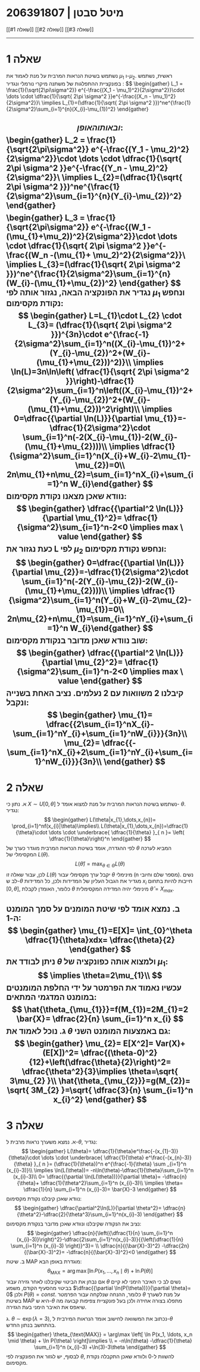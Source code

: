 # מיטל סבטן | 206391807
[[#שאלה 1]]
[[#שאלה 2]]
[[#שאלה 3]]

---
# שאלה 1
נשתמש בשיטת הנראות המרבית על מנת לאמוד את $\mu_{1}$ ו-$\mu_{2}$.
ראשית, נשתמש בפונקציית ההתפלגות של משתנה מיקרי נורמלי ונגדיר :
$$
\begin{gather}
L_1 = \frac{1}{\sqrt{2\pi\sigma^2}} e^{-\frac{(X_1 - \mu_1)^2}{2\sigma^2}}\cdot \dots \cdot \dfrac{1}{\sqrt{ 2\pi \sigma^2 }}e^{-\frac{(X_n - \mu_1)^2}{2\sigma^2}}\\
\implies L_{1}=(\dfrac{1}{\sqrt{ 2\pi \sigma^2 }})^ne^{\frac{1}{2\sigma^2}\sum_{i=1}^{n}(X_{i}-\mu_{1})^2}
\end{gather}

$$
ובאותו האופן:
$$
\begin{gather}
L_2 = \frac{1}{\sqrt{2\pi\sigma^2}} e^{-\frac{(Y_1 - \mu_2)^2}{2\sigma^2}}\cdot \dots \cdot \dfrac{1}{\sqrt{ 2\pi \sigma^2 }}e^{-\frac{(Y_n - \mu_2)^2}{2\sigma^2}}\\
\implies L_{2}=(\dfrac{1}{\sqrt{ 2\pi \sigma^2 }})^ne^{\frac{1}{2\sigma^2}\sum_{i=1}^{n}(Y_{i}-\mu_{2})^2}
\end{gather}
$$
$$
\begin{gather}
L_3 = \frac{1}{\sqrt{2\pi\sigma^2}} e^{-\frac{(W_1 - (\mu_{1}+\mu_2))^2}{2\sigma^2}}\cdot \dots \cdot \dfrac{1}{\sqrt{ 2\pi \sigma^2 }}e^{-\frac{(W_n -(\mu_{1}+ \mu_2)^2}{2\sigma^2}}\\
\implies L_{3}=(\dfrac{1}{\sqrt{ 2\pi \sigma^2 }})^ne^{\frac{1}{2\sigma^2}\sum_{i=1}^{n}(W_{i}-(\mu_{1}+\mu_{2})^2}
\end{gather}
$$
נגדיר את הפונקציה הבאה, נגזור אותה לפי $\mu_{1}$ ונחפש נקודת מקסימום: 
$$
\begin{gather}
L=L_{1}\cdot L_{2} \cdot L_{3}= (\dfrac{1}{\sqrt{ 2\pi \sigma^2 }})^{3n}\cdot e^{\frac{-1}{2\sigma^2}\sum_{i=1}^n((X_{i}-\mu_{1})^2+(Y_{i}-\mu_{2})^2+(W_{i}-(\mu_{1}+\mu_{2}))^2)}\\ 
\implies \ln(L)=3n\ln\left( \dfrac{1}{\sqrt{ 2\pi \sigma^2 }}\right)-\dfrac{1}{2\sigma^2}\sum_{i=1}^n\left((X_{i}-\mu_{1})^2+(Y_{i}-\mu_{2})^2+(W_{i}-(\mu_{1}+\mu_{2}))^2\right)\\
\implies 0=\dfrac{{\partial \ln(L)}}{\partial \mu_{1}}=-\dfrac{1}{2\sigma^2}\cdot \sum_{i=1}^n(-2(X_{i}-\mu_{1})-2(W_{i}-(\mu_{1}+\mu_{2})))\\
\implies \dfrac{1}{\sigma^2}\sum_{i=1}^n(X_{i}+W_{i}-2\mu_{1}-\mu_{2})=0\\
2n\mu_{1}+n\mu_{2}=\sum_{i=1}^nX_{i}+\sum_{i=1}^n
W_{i}\end{gather}
$$
נוודא שאכן מצאנו נקודת מקסימום: 
$$
\begin{gather}
\dfrac{{\partial^2 \ln(L)}}{\partial \mu_{1}^2}= \dfrac{1}{\sigma^2}\sum_{i=1}^n-2<0 \implies max \ value
\end{gather}
$$
כעת נגזור את L לפי $\mu_{2}$ ונחפש נקודת מקסימום:
$$
\begin{gather}
 0=\dfrac{{\partial \ln(L)}}{\partial \mu_{2}}=-\dfrac{1}{2\sigma^2}\cdot \sum_{i=1}^n(-2(Y_{i}-\mu_{2})-2(W_{i}-(\mu_{1}+\mu_{2})))\\
\implies \dfrac{1}{\sigma^2}\sum_{i=1}^n(Y_{i}+W_{i}-2\mu_{2}-\mu_{1})=0\\
2n\mu_{2}+n\mu_{1}=\sum_{i=1}^nY_{i}+\sum_{i=1}^n
W_{i}\end{gather}
$$
שוב נוודא שאכן מדובר בנקודת מקסימום:
$$
\begin{gather}
\dfrac{{\partial^2 \ln(L)}}{\partial \mu_{2}^2}= \dfrac{1}{\sigma^2}\sum_{i=1}^n-2<0 \implies max \ value
\end{gather}
$$
קיבלנו 2 משוואות עם 2 נעלמים. נציב האחת בשנייה ונקבל:
$$
\begin{gather}
\mu_{1}= \dfrac{{2\sum_{i=1}^nX_{i}-\sum_{i=1}^nY_{i}+\sum_{i=1}^nW_{i}}}{3n}\\
\mu_{2}= \dfrac{{-\sum_{i=1}^nX_{i}+2\sum_{i=1}^nY_{i}+\sum_{i=1}^nW_{i}}}{3n}\\
\end{gather}
$$
---
# שאלה 2

א. נתון כי $X \sim U[0, \theta]$ נשתמש בשיטת הנראות המרבית על מנת למצוא אומד ל- $\theta$. נגדיר:
$$
\begin{gather}
L(\theta|x_{1},\dots,x_{n})= \prod_{i=1}^nf(x_{i}|\theta)\implies\\
L(\theta|x_{1},\dots,x_{n})=\dfrac{1}{\theta}\cdot \dots \cdot \underbrace{ \dfrac{1}{\theta} }_{ n }= \left( \dfrac{1}{\theta}\right)^n
\end{gather}
$$
לפי ההגדרה, אומד בשיטת הנראות המרבית מוגדר כערך של $\theta$ המביא לערכה המקסימלי של $L(\theta)$. 
$$
L(\hat{\theta}) = \max_{\theta \in \Theta} L(\theta)
$$
לכן, עבור שאלה זו $L(\theta)$ יקבל ערך מקסימלי עבור $\theta$ מינימלי (n מספר שלם וחיובי). נשים לב ש-$\theta$ מגדיר את הגבול העליון של המדידות ולכן, כל המדידות $x_{i}$ חייבות להיות בתחום $[0,\theta]$, כלומר, האומדן לקבלת $\theta$  מינימלי יהיה המדידה המקסימלית $\hat{\theta}=X_{max}$. 

ב. נמצא אומד לפי שיטת המומנים על סמך המומנט ה-1:
$$
\begin{gather}
\mu_{1}=E[X]= \int_{0}^\theta  \dfrac{1}{\theta}xdx= \dfrac{\theta}{2}
\end{gather}
$$
ניתן לבודד את $\theta$ ולמצוא אותה כפונקציה של $\mu_{1}$:
$$
\implies \theta=2\mu_{1}\\
$$
עכשיו נאמוד את הפרמטר על ידי החלפת המומנטים במומנט המדגמי המתאים:
$$
\hat{\theta_{\mu_{1}}}=f(M_{1})=2M_{1}=2 \bar{X}= \dfrac{2}{n} \sum_{i=1}^n x_{i}
$$
ג. נוכל לאמוד את $\theta$ גם באמצעות המומנט השני: 
$$
\begin{gather}
\mu_{2}= E[X^2]= Var(X)+(E[X])^2= \dfrac{(\theta-0)^2}{12}+\left(\dfrac{\theta}{2}\right)^2= \dfrac{\theta^2}{3}\implies \theta=\sqrt{ 3\mu_{2} }\\
\hat{\theta_{\mu_{2}}}=g(M_{2})= \sqrt{ 3M_{2} }=\sqrt{ \dfrac{3}{n} \sum_{i=1}^n x_{i}^2}
\end{gather}
$$
---
# שאלה 3
א. נמצא משערך נראות מרבית ל-$\theta$, נגדיר:
$$
\begin{gather}
L(\theta)= \dfrac{1}{\theta}e^\frac{-(x_{1}-3)}{\theta}\cdot \dots \cdot \underbrace{ \dfrac{1}{\theta} e^\frac{-(x_{n}-3)}{\theta} }_{ n }= (\dfrac{1}{\theta})^n e^{\frac{-1}{\theta} \sum _{i=1}^n (x_{i}-3)}\\
\implies \ln(L(\theta))= -n\ln(\theta)-\dfrac{1}{\theta}\sum_{i=1}^n (x_{i}-3)\\
0= \dfrac{{\partial \ln(L(\theta))}}{\partial \theta}= -\dfrac{n}{\theta}+ \dfrac{1}{\theta^2}\sum_{i=1}^n (x_{i}-3)\\
\implies \theta= \dfrac{1}{n} \sum_{i=1}^n (x_{i}-3)= \bar{X}-3
\end{gather}
$$
נוודא שאכן קיבלנו נקודת מקסימום: 
$$
\begin{gather}
\dfrac{\partial^2\ln(L)}{\partial \theta^2}= \dfrac{n}{\theta^2}-\dfrac{2}{\theta^3}\sum_{i=1}^n(x_{i}-3)
\end{gather}
$$
נציב את הנקודה שקיבלנו ונוודא שאכן מדובר בנקודת מקסימום: 
$$
\begin{gather}
\dfrac{n}{\left({\dfrac{1}{n} \sum_{i=1}^n (x_{i}-3)}\right)^2}-\dfrac{2\sum_{i=1}^n(x_{i}-3)}{{\left(\dfrac{1}{n} \sum_{i=1}^n (x_{i}-3) \right)}^3}= \\
\dfrac{n}{(\bar{X}-3)^2} -\dfrac{2n}{(\bar{X}-3)^2}= -\dfrac{n}{(\bar{X}-3)^2}<0
\end{gather}
$$
ב. שיטת MAP מוגדרת באופן הבא: 
$$
\theta_{\text{MAX}} = \arg\max \left[ \ln P(x_1, \ldots, x_n \mid \theta) + \ln P(\theta) \right]
$$
אם נבחן את הביטוי שקיבלנו לאחר גזירה עבור $\theta$ נשים לב כי האיבר הימני לא קיים בביטוי מהסעיף הקודם, משמע $\dfrac{{\partial \ln(P(\theta))}}{\partial \theta}= 0$  ולכן $P(\theta)=const$. כלומר, ההנחה שנלקחה עבור הפרמטר $\theta$ על מנת לשערך בשיטת MAP היא ש-$\theta$ מתפלג בצורה אחידה ולכן בעל פונקציית צפיפות קבועה מה שיאפס את האיבר הימני בעת הגזירה.

ג. $\theta \sim \exp(\lambda=3)$, נכתוב את המשוואה לחישוב אומד הנראות המירבית ל-$\theta$ בהתחשב בנתון החדש. 
$$
\begin{gather}
\theta_{\text{MAX}} = \arg\max \left[ \ln P(x_1, \ldots, x_n \mid \theta) + \ln P(\theta) \right]\implies \\ 
= -n\ln(\theta) -\dfrac{1}{\theta} \sum_{i=1}^n (x_{i}-3) +\ln(3)-3\theta
\end{gather}
$$
לבסוף, יש לגזור את הפונקציה לפי $\theta$, להשוות ל-0 ולוודא שאכן התקבלה נקודת מקסימום. 
